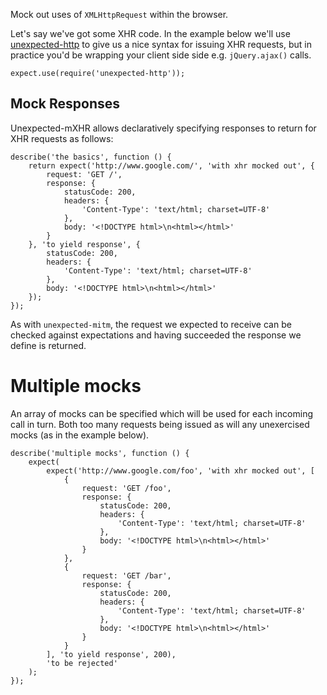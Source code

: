 Mock out uses of `XMLHttpRequest` within the browser.

Let's say we've got some XHR code. In the example below we'll use
[unexpected-http](https://github.com/unexpectedjs/unexpected-http/)
to give us a nice syntax for issuing XHR requests, but in practice you'd be
wrapping your client side side e.g. `jQuery.ajax()` calls.

```js#evaluate:false
expect.use(require('unexpected-http'));
```

Mock Responses
--------------

Unexpected-mXHR allows declaratively specifying responses to return for XHR
requests as follows:

```js#evaluate:false
describe('the basics', function () {
    return expect('http://www.google.com/', 'with xhr mocked out', {
        request: 'GET /',
        response: {
            statusCode: 200,
            headers: {
                'Content-Type': 'text/html; charset=UTF-8'
            },
            body: '<!DOCTYPE html>\n<html></html>'
        }
    }, 'to yield response', {
        statusCode: 200,
        headers: {
            'Content-Type': 'text/html; charset=UTF-8'
        },
        body: '<!DOCTYPE html>\n<html></html>'
    });
});
```

As with `unexpected-mitm`, the request we expected to receive can be checked
against expectations and having succeeded the response we define is returned.

Multiple mocks
==============

An array of mocks can be specified which will be used for each incoming call
in turn. Both too many requests being issued as will any unexercised mocks
(as in the example below).

```js#evaluate:false
describe('multiple mocks', function () {
    expect(
        expect('http://www.google.com/foo', 'with xhr mocked out', [
            {
                request: 'GET /foo',
                response: {
                    statusCode: 200,
                    headers: {
                        'Content-Type': 'text/html; charset=UTF-8'
                    },
                    body: '<!DOCTYPE html>\n<html></html>'
                }
            },
            {
                request: 'GET /bar',
                response: {
                    statusCode: 200,
                    headers: {
                        'Content-Type': 'text/html; charset=UTF-8'
                    },
                    body: '<!DOCTYPE html>\n<html></html>'
                }
            }
        ], 'to yield response', 200),
        'to be rejected'
    );
});
```
